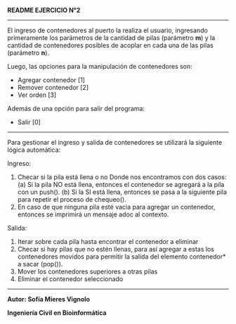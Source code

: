 **README EJERCICIO N°2**
***
El ingreso de contenedores al puerto la realiza el usuario, ingresando primeramente los parámetros de la cantidad de pilas (parámetro **m**) y la cantidad de contenedores posibles de acoplar en cada una de las pilas (parámetro **n**).

Luego, las opciones para la manipulación de contenedores son:
* Agregar contenedor [1]
* Remover contenedor [2]
* Ver orden          [3]

Además de una opción para salir del programa:
* Salir              [0]


***
Para gestionar el ingreso y salida de contenedores se utilizará la siguiente lógica automática:

Ingreso:
1. Checar si la pila está llena o no
    Donde nos encontramos con dos casos:
    (a) Si la pila NO está llena, entonces el contenedor se agregará a la pila con un  push().
    (b) Si la SI está llena, entonces se pasa a la siguiente pila para repetir el proceso de chequeo().
2. En caso de que ninguna pila esté vacia para agregar un contenedor, entonces se imprimirá un mensaje adoc al contexto.

Salida:
1. Iterar sobre cada pila hasta encontrar el contenedor a eliminar
2. Checar si hay pilas que no estén llenas, para así agregar a estas los contenedores movidos para permitir la salida del elemento contenedor* a sacar (pop()).
3. Mover los contenedores superiores a otras pilas
4. Eliminar el contenedor seleccionado

***
**Autor: Sofía Mieres Vignolo** 

**Ingeniería Civil en Bioinformática**